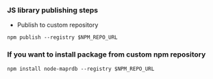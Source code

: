 ### JS library publishing steps

* Publish to custom repository

``
npm publish --registry $NPM_REPO_URL
``

### If you want to install package from custom npm repository
``
npm install node-maprdb --registry $NPM_REPO_URL
``